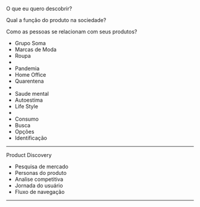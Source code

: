 O que eu quero descobrir?

Qual a função do produto na sociedade?

Como as pessoas se relacionam com seus produtos?



- Grupo Soma
- Marcas de Moda
- Roupa
- 
- Pandemia
- Home Office
- Quarentena
- 
- Saude mental
- Autoestima
- Life Style
- 
- Consumo
- Busca
- Opções
- Identificação


---

Product Discovery

- Pesquisa de mercado
- Personas do produto
- Analise competitiva
- Jornada do usuário
- Fluxo de navegação

---


